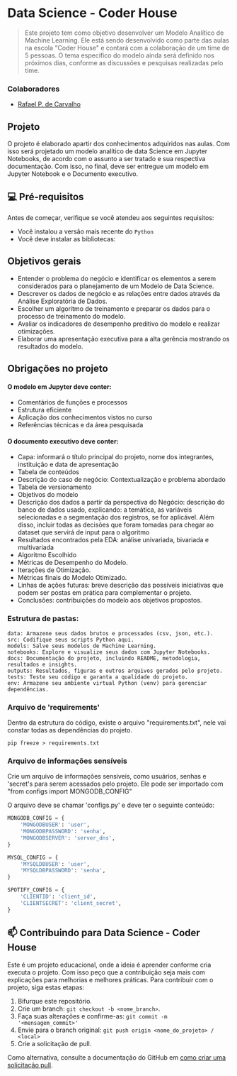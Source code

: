 # Data Science - Coder House

> Este projeto tem como objetivo desenvolver um Modelo Analítico de Machine Learning. Ele está sendo desenvolvido como parte das aulas na escola "Coder House" e contará com a colaboração de um time de 5 pessoas. O tema específico do modelo ainda será definido nos próximos dias, conforme as discussões e pesquisas realizadas pelo time.

### Colaboradores

- [Rafael P. de Carvalho](https://github.com/Skimifil)


## Projeto
O projeto é elaborado apartir dos conhecimentos adquiridos nas aulas. Com isso será projetado um modelo analítico de data Science em Jupyter Notebooks, de acordo com o assunto a ser tratado e sua respectiva documentação. Com isso, no final, deve ser entregue um modelo em Jupyter Notebook e o Documento executivo. 



## 💻 Pré-requisitos

Antes de começar, verifique se você atendeu aos seguintes requisitos:

- Você instalou a versão mais recente do `Python`
- Você deve instalar as bibliotecas:


## Objetivos gerais

- Entender o problema do negócio e identificar os elementos a serem considerados para o planejamento de um Modelo de Data Science.
- Descrever os dados de negócio e as relações entre dados através da Análise Exploratória de Dados.
- Escolher um algoritmo de treinamento e preparar os dados para o processo de treinamento do modelo.
- Avaliar os indicadores de desempenho preditivo do modelo e realizar otimizações.
- Elaborar uma apresentação executiva para a alta gerência mostrando os resultados do modelo.

## Obrigações no projeto

#### O modelo em Jupyter deve conter:
- Comentários de funções e processos
- Estrutura eficiente
- Aplicação dos conhecimentos vistos no curso
- Referências técnicas e da área pesquisada

#### O documento executivo deve conter:
- Capa: informará o título principal do projeto, nome dos integrantes, instituição e data de apresentação
- Tabela de conteúdos
- Descrição do caso de negócio: Contextualização e problema abordado
- Tabela de versionamento
- Objetivos do modelo
- Descrição dos dados a partir da perspectiva do Negócio: descrição do banco de dados usado, explicando: a temática, as variáveis selecionadas e a segmentação dos registros, se for aplicável. Além disso, incluir todas as decisões que foram tomadas para chegar ao dataset que servirá de input para o algoritmo
- Resultados encontrados pela EDA: análise univariada, bivariada e multivariada
- Algoritmo Escolhido
- Métricas de Desempenho do Modelo.
- Iterações de Otimização.
- Métricas finais do Modelo Otimizado.
- Linhas de ações futuras: breve descrição das possíveis iniciativas que podem ser postas em prática para complementar o projeto.
- Conclusões: contribuições do modelo aos objetivos propostos.

### Estrutura de pastas:

    data: Armazene seus dados brutos e processados (csv, json, etc.).
    src: Codifique seus scripts Python aqui.
    models: Salve seus modelos de Machine Learning.
    notebooks: Explore e visualize seus dados com Jupyter Notebooks.
    docs: Documentação do projeto, incluindo README, metodologia, resultados e insights.
    outputs: Resultados, figuras e outros arquivos gerados pelo projeto.
    tests: Teste seu código e garanta a qualidade do projeto.
    env: Armazene seu ambiente virtual Python (venv) para gerenciar dependências.


### Arquivo de 'requirements'

Dentro da estrutura do código, existe o arquivo "requirements.txt", nele vai constar todas as dependências do projeto.

```shell
pip freeze > requirements.txt
```


### Arquivo de informações sensíveis
Crie um arquivo de informações sensiveis, como usuários, senhas e 'secret's para serem acessados pelo projeto. Ele pode ser importado com "from configs import MONGODB_CONFIG"

O arquivo deve se chamar 'configs.py' e deve ter o seguinte conteúdo:
```python
MONGODB_CONFIG = {
    'MONGODBUSER': 'user',
    'MONGODBPASSWORD': 'senha',
    'MONGODBSERVER': 'server_dns',
}

MYSQL_CONFIG = {
    'MYSQLDBUSER': 'user',
    'MYSQLDBPASSWORD': 'senha',
}

SPOTIFY_CONFIG = {
    'CLIENTID': 'client_id',
    'CLIENTSECRET': 'client_secret',
}
```

## 📫 Contribuindo para Data Science - Coder House

Este é um projeto educacional, onde a ideia é aprender conforme cria executa o projeto. Com isso peço que a contribuição seja mais com explicações para melhorias e melhores práticas. Para contribuir com o projeto, siga estas etapas:

1. Bifurque este repositório.
2. Crie um branch: `git checkout -b <nome_branch>`.
3. Faça suas alterações e confirme-as: `git commit -m '<mensagem_commit>'`
4. Envie para o branch original: `git push origin <nome_do_projeto> / <local>`
5. Crie a solicitação de pull.

Como alternativa, consulte a documentação do GitHub em [como criar uma solicitação pull](https://help.github.com/en/github/collaborating-with-issues-and-pull-requests/creating-a-pull-request).
